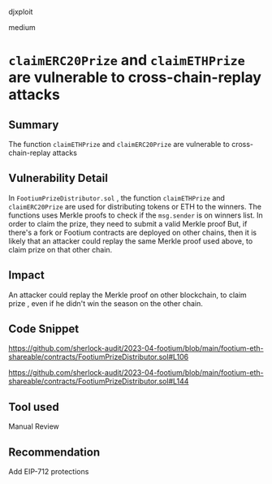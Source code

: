 djxploit

medium

# `claimERC20Prize` and `claimETHPrize` are vulnerable to cross-chain-replay attacks

## Summary
The function `claimETHPrize` and `claimERC20Prize` are vulnerable to cross-chain-replay attacks

## Vulnerability Detail
In `FootiumPrizeDistributor.sol` , the function `claimETHPrize` and `claimERC20Prize` are used for distributing tokens or ETH to the winners. The functions uses Merkle proofs to check if the `msg.sender` is on winners list. In order to claim the prize, they need to submit a valid Merkle proof
But, if there's a fork or Footium contracts are deployed on other chains, then it is likely that an attacker could replay the same Merkle proof used above, to claim prize on that other chain.

## Impact
An attacker could replay the Merkle proof on other blockchain, to claim prize , even if he didn't win the season on the other chain.
 
## Code Snippet
https://github.com/sherlock-audit/2023-04-footium/blob/main/footium-eth-shareable/contracts/FootiumPrizeDistributor.sol#L106

https://github.com/sherlock-audit/2023-04-footium/blob/main/footium-eth-shareable/contracts/FootiumPrizeDistributor.sol#L144

## Tool used

Manual Review

## Recommendation
Add EIP-712 protections
